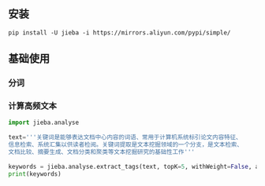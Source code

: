 ## 安装

```
pip install -U jieba -i https://mirrors.aliyun.com/pypi/simple/
```

## 基础使用

### 分词



### 计算高频文本

```python
import jieba.analyse
 
text='''关键词是能够表达文档中心内容的词语、常用于计算机系统标引论文内容特征、
信息检索、系统汇集以供读者检阅。关键词提取是文本挖掘领域的一个分支，是文本检索、
文档比较、摘要生成、文档分类和聚类等文本挖掘研究的基础性工作'''
 
keywords = jieba.analyse.extract_tags(text, topK=5, withWeight=False, allowPOS=())
print(keywords)
```

